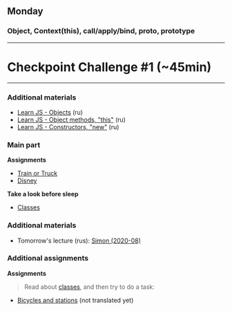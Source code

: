 ## Monday

### Object, Context(this), call/apply/bind, __proto__, prototype

----
# Checkpoint Challenge #1 (~45min)

----

### Additional materials

- [Learn JS - Objects](https://learn.javascript.ru/object) (ru)
- [Learn JS - Object methods, "this"](https://learn.javascript.ru/object-methods) (ru)
- [Learn JS - Constructors, "new"](https://learn.javascript.ru/constructor-new) (ru)

### Main part

**Assignments**
- [Train or Truck](https://github.com/Elbrus-Bootcamp/core-proto-vehicle/tree/master-eng)
- [Disney](https://github.com/Elbrus-Bootcamp/core-proto-disney/tree/master-eng)

**Take a look before sleep**
- [Classes][Class]

### Additional materials
- Tomorrow's lecture (rus): [Simon (2020-08)](https://www.youtube.com/watch?v=6DO-tJtUjS8&list=PL8NGcSL3ZP-_tTReN_spNfCi-6D4Ox-0o&index=13)

### Additional assignments

**Assignments**

> Read about [classes][Class], and then try to do a task:
- [Bicycles and stations](../../../../oojs-bikes-and-stations-challenge) (not translated yet)


[Class]: https://developer.mozilla.org/en-US/docs/Web/JavaScript/Reference/Statements/class
